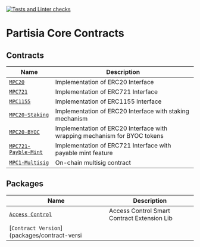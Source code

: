 [![Tests and Linter checks](https://github.com/partisiablockchainapplications/CoreContracts/actions/workflows/basic.yml/badge.svg)](https://github.com/partisiablockchainapplications/CoreContracts/actions/workflows/basic.yml)

# Partisia Core Contracts

## Contracts

| Name                                                   | Description                                                               |
| ------------------------------------------------------ | ------------------------------------------------------------------------- |
| [`MPC20`](contracts/mpc20/)                            | Implementation of ERC20 Interface                                         |
| [`MPC721`](contracts/mpc721/)                          | Implementation of ERC721 Interface                                        |
| [`MPC1155`](contracts/mpc1155/)                        | Implementation of ERC1155 Interface                                       |
| [`MPC20-Staking`](contracts/mpc20-staking)             | Implementation of ERC20 Interface with staking mechanism                  |
| [`MPC20-BYOC`](contracts/mpc20-byoc)                   | Implementation of ERC20 Interface with wrapping mechanism for BYOC tokens |
| [`MPC721-Payble-Mint`](contracts/mpc721-payable-mint/) | Implementation of ERC721 Interface with payable mint feature              |
| [`MPC1-Multisig`](contracts/mpc1-multisig)             | On-chain multisig contract                                                |

## Packages

| Name                                                  | Description                                 |
| ----------------------------------------------------- | ------------------------------------------- |
| [`Access Control`](packages/access-control-base/)     | Access Control Smart Contract Extension Lib |
| [`Contract Version`](packages/contract-versi